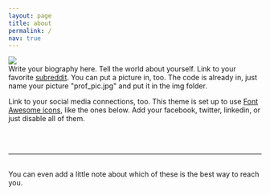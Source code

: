 ```yaml
---
layout: page
title: about
permalink: /
nav: true
---
```


<img class="col one right" src="{{ site.baseurl }}/assets/img/prof_pic.jpg">

<br/>
Write your biography here. Tell the world about yourself. Link to your favorite <a href="http://reddit.com" target="blank">subreddit</a>. You can put a picture in, too. The code is already in, just name your picture "prof_pic.jpg" and put it in the img folder. 

Link to your social media connections, too. This theme is set up to use <a href="http://fortawesome.github.io/Font-Awesome/" target="blank">Font Awesome icons</a>, like the ones below. Add your facebook, twitter, linkedin, or just disable all of them. 


<br/>
<br/>
<hr/>
<br/>
<span class="contacticon center">
	<a href="mailto:you@example.com"><i class="fa fa-envelope-square"></i></a>
	<a href="https://github.com" target="_blank"><i class="fa-brands fa-square-github"></i></a>
	<a href="https://www.linkedin.com" target="_blank"><i class="fa-brands fa-linkedin"></i></a>
	<a href="https://x.com" target="_blank"><i class="fa-brands fa-square-x-twitter"></i></a>
</span>

<div class="col three caption">
	You can even add a little note about which of these is the best way to reach you.
</div>

